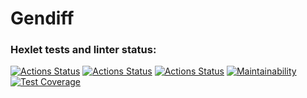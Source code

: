 # Gendiff

### Hexlet tests and linter status:
[![Actions Status](https://github.com/irisraine/python-project-50/workflows/hexlet-check/badge.svg)](https://github.com/irisraine/python-project-50/actions)
[![Actions Status](https://github.com/irisraine/python-project-50/workflows/pytest/badge.svg)](https://github.com/irisraine/python-project-50/actions/workflows/pytest.yml)
[![Actions Status](https://github.com/irisraine/python-project-50/workflows/flake8/badge.svg)](https://github.com/irisraine/python-project-50/actions/workflows/flake8.yml)
[![Maintainability](https://api.codeclimate.com/v1/badges/d0541db9f0767d6b5c43/maintainability)](https://codeclimate.com/github/irisraine/python-project-50/maintainability)
[![Test Coverage](https://api.codeclimate.com/v1/badges/d0541db9f0767d6b5c43/test_coverage)](https://codeclimate.com/github/irisraine/python-project-50/test_coverage)